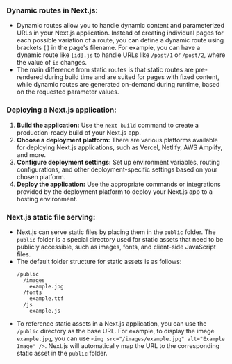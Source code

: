 ### Dynamic routes in Next.js:

- Dynamic routes allow you to handle dynamic content and parameterized URLs in your Next.js application. Instead of creating individual pages for each possible variation of a route, you can define a dynamic route using brackets `[]` in the page's filename. For example, you can have a dynamic route like `[id].js` to handle URLs like `/post/1` or `/post/2`, where the value of `id` changes.
- The main difference from static routes is that static routes are pre-rendered during build time and are suited for pages with fixed content, while dynamic routes are generated on-demand during runtime, based on the requested parameter values.

### Deploying a Next.js application:

1. **Build the application:** Use the `next build` command to create a production-ready build of your Next.js app.
2. **Choose a deployment platform:** There are various platforms available for deploying Next.js applications, such as Vercel, Netlify, AWS Amplify, and more.
3. **Configure deployment settings:** Set up environment variables, routing configurations, and other deployment-specific settings based on your chosen platform.
4. **Deploy the application:** Use the appropriate commands or integrations provided by the deployment platform to deploy your Next.js app to a hosting environment.

### Next.js static file serving:

- Next.js can serve static files by placing them in the `public` folder. The `public` folder is a special directory used for static assets that need to be publicly accessible, such as images, fonts, and client-side JavaScript files.
- The default folder structure for static assets is as follows:
  ```
  /public
    /images
      example.jpg
    /fonts
      example.ttf
    /js
      example.js
  ```
- To reference static assets in a Next.js application, you can use the `/public` directory as the base URL. For example, to display the image `example.jpg`, you can use `<img src="/images/example.jpg" alt="Example Image" />`. Next.js will automatically map the URL to the corresponding static asset in the `public` folder.